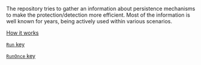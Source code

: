The repository tries to gather an information about persistence mechanisms to make the protection/detection more efficient. Most of the information is well known for years, being actively used within various scenarios. 

[How it works](https://persistence-info.github.io/HowItWorks.html)

[`Run` key](Data/run.htm) 

[`RunOnce` key](Data/runonce.htm) 
